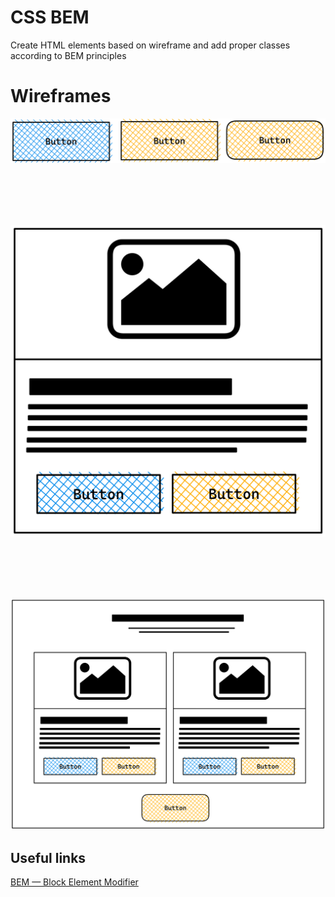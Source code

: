 # CSS BEM
Create HTML elements based on wireframe and add proper classes according to BEM principles

# Wireframes

<img src="https://github.com/Serzhs/frontend-exercises/blob/css-bem/assets/wireframe1.png" width="600" />

<br><br>
<br><br>

<img src="https://github.com/Serzhs/frontend-exercises/blob/css-bem/assets/wireframe2.png" width="600" />

<br><br>
<br><br>

<img src="https://github.com/Serzhs/frontend-exercises/blob/css-bem/assets/wireframe3.png" width="600" />


## Useful links
[BEM — Block Element Modifier](http://getbem.com/)
